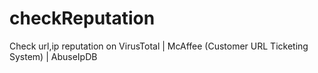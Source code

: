 # checkReputation
Check url,ip reputation  on VirusTotal | McAffee (Customer URL Ticketing System) | AbuseIpDB
